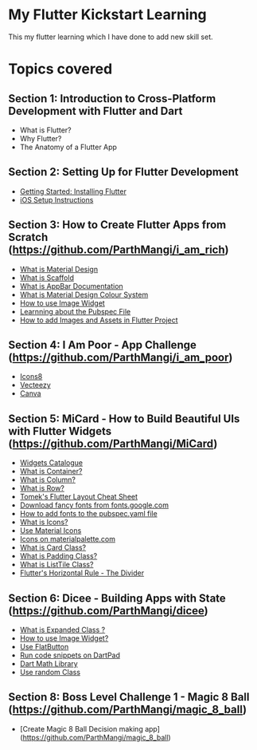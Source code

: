 # My Flutter Kickstart Learning
This my flutter learning which I have done to add new skill set.

# Topics covered

 ## Section 1: Introduction to Cross-Platform Development with Flutter and Dart
 
* What is Flutter?
* Why Flutter?
* The Anatomy of a Flutter App

## Section 2: Setting Up for Flutter Development

* [Getting Started: Installing Flutter](https://flutter.dev/docs/get-started/install)
* [iOS Setup Instructions](https://flutter.dev/docs/get-started/install/macos#ios-setup)


## Section 3: How to Create Flutter Apps from Scratch (https://github.com/ParthMangi/i_am_rich)

* [What is Material Design](https://material.io/)
* [What is Scaffold](https://docs.flutter.io/flutter/material/Scaffold-class.html)
* [What is AppBar Documentation](https://docs.flutter.io/flutter/material/AppBar-class.html)
* [What is  Material Design Colour System](https://material.io/design/color/the-color-system.html)
* [How to use Image Widget](https://docs.flutter.io/flutter/widgets/Image-class.html)
* [Learnning about the Pubspec File](https://www.dartlang.org/tools/pub/pubspec)
* [How to add Images and Assets in Flutter Project](https://flutter.dev/docs/development/ui/assets-and-images)

## Section 4: I Am Poor - App Challenge (https://github.com/ParthMangi/i_am_poor)

* [Icons8](https://icons8.com/)
* [Vecteezy](https://www.vecteezy.com/)
* [Canva](https://www.canva.com/)

## Section 5: MiCard - How to Build Beautiful UIs with Flutter Widgets (https://github.com/ParthMangi/MiCard)

* [Widgets Catalogue](https://flutter.dev/docs/development/ui/widgets)
* [What is Container?](https://docs.flutter.io/flutter/widgets/Container-class.html)
* [What is Column?](https://docs.flutter.io/flutter/widgets/Column-class.html)
* [What is Row?](https://docs.flutter.io/flutter/widgets/Row-class.html)
* [Tomek's Flutter Layout Cheat Sheet](https://medium.com/flutter-community/flutter-layout-cheat-sheet-5363348d037e)
* [Download fancy fonts from fonts.google.com](https://fonts.google.com/)
* [How to add fonts to the pubspec.yaml file](https://flutter.dev/docs/cookbook/design/package-fonts)
* [What is Icons?](https://docs.flutter.io/flutter/material/Icons-class.html)
* [Use Material Icons](https://material.io/tools/icons/?style=baseline)
* [Icons on materialpalette.com](https://www.materialpalette.com/icons)
* [What is Card Class?](https://docs.flutter.io/flutter/material/Card-class.html)
* [What is Padding Class?](https://docs.flutter.io/flutter/widgets/Padding-class.html)
* [What is ListTile Class?](https://docs.flutter.io/flutter/material/ListTile-class.html)
* [Flutter's Horizontal Rule - The Divider](https://docs.flutter.io/flutter/material/Divider-class.html)

## Section 6: Dicee - Building Apps with State (https://github.com/ParthMangi/dicee)

* [What is Expanded Class ?](https://docs.flutter.io/flutter/widgets/Expanded-class.html)
* [How to use Image Widget?](https://docs.flutter.io/flutter/widgets/Image-class.html)
* [Use FlatButton](https://docs.flutter.io/flutter/material/FlatButton-class.html)
* [Run code snippets on DartPad](https://dartpad.dartlang.org/)
* [Dart Math Library](https://api.dartlang.org/stable/2.2.0/dart-math/dart-math-library.html)
* [Use random Class](https://api.dartlang.org/stable/2.2.0/dart-math/Random-class.html)

## Section 8: Boss Level Challenge 1 - Magic 8 Ball (https://github.com/ParthMangi/magic_8_ball)

 * [Create Magic 8 Ball Decision making app] (https://github.com/ParthMangi/magic_8_ball)


 

